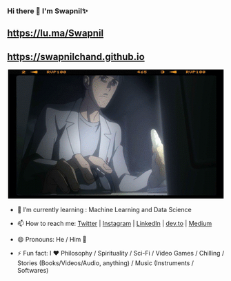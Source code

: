 ### Hi there 👋 **I'm Swapnil**✨

## https://lu.ma/Swapnil
## https://swapnilchand.github.io

<p align="center">
  <img src="https://github.com/SwapnilChand/swapnilchand/blob/main/okabe.gif">
</p>

- 🌱 I’m currently learning : Machine Learning and Data Science
- 📫 How to reach me: [Twitter](https://twitter.com/SwapnilChand51) | 
  [Instagram](https://www.instagram.com/ig.swapnilchand/) | 
  [LinkedIn](https://www.linkedin.com/in/swapnil-chand-887aa117a/) | 
  [dev.to](https://dev.to/swapnilchand) | 
  [Medium](https://swapnilchand.medium.com/)

- 😄 Pronouns: He / Him 🤦
- ⚡ Fun fact: I ❤️️ Philosophy / Spirituality / Sci-Fi / Video Games / Chilling / Stories (Books/Videos/Audio, anything) / Music (Instruments / Softwares)
